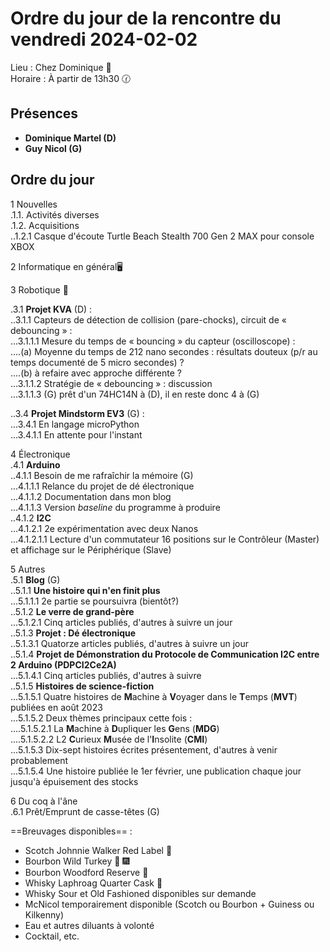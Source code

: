 # Ordre du jour de la rencontre du vendredi 2024-02-02

Lieu :    Chez Dominique  🔭    
Horaire : À partir de 13h30 🕜  
## Présences
* **Dominique Martel (D)**  
* **Guy Nicol (G)**  

## Ordre du jour
1 Nouvelles  
.1.1.  Activités diverses  
.1.2.  Acquisitions  
..1.2.1 Casque d'écoute Turtle Beach Stealth 700 Gen 2 MAX pour console XBOX  


2 Informatique en général🖥  

3 Robotique 🤖  

.3.1 **Projet KVA** (D) :   
..3.1.1 Capteurs de détection de collision (pare-chocks), circuit de « debouncing » :  
...3.1.1.1 Mesure du temps de « bouncing » du capteur (oscilloscope) :  
....(a) Moyenne du temps de 212 nano secondes : résultats douteux (p/r au temps documenté de 5 micro secondes) ?  
....(b) à refaire avec approche différente ?   
...3.1.1.2 Stratégie de « debouncing » : discussion  
...3.1.1.3 (G) prêt d'un 74HC14N à (D), il en reste donc 4 à (G)  

..3.4 **Projet Mindstorm EV3** (G) :  
...3.4.1 En langage microPython  
...3.4.1.1 En attente pour l'instant  

4 Électronique  
.4.1 **Arduino**  
..4.1.1 Besoin de me rafraîchir la mémoire (G)  
...4.1.1.1 Relance du projet de dé électronique  
...4.1.1.2 Documentation dans mon blog  
...4.1.1.3 Version *baseline* du programme à produire  
..4.1.2 **I2C**  
...4.1.2.1 2e expérimentation avec deux Nanos  
...4.1.2.1.1 Lecture d'un commutateur 16 positions sur le Contrôleur (Master) et affichage sur le Périphérique (Slave)   

5 Autres  
.5.1 **Blog** (G)  
..5.1.1 **Une histoire qui n'en finit plus**  
...5.1.1.1 2e partie se poursuivra (bientôt?)  
..5.1.2 **Le verre de grand-père**  
...5.1.2.1 Cinq articles publiés, d'autres à suivre un jour  
..5.1.3 **Projet : Dé électronique**  
..5.1.3.1 Quatorze articles publiés, d'autres à suivre un jour  
..5.1.4 **Projet de Démonstration du Protocole de Communication I2C entre 2 Arduino (PDPCI2Ce2A)**  
...5.1.4.1 Cinq articles publiés, d'autres à suivre  
..5.1.5 **Histoires de science-fiction**  
...5.1.5.1 Quatre histoires de **M**achine à **V**oyager dans le **T**emps (**MVT**) publiées en août 2023  
...5.1.5.2 Deux thèmes principaux cette fois :  
....5.1.5.2.1 La **M**achine à **D**upliquer les **G**ens (**MDG**)  
....5.1.5.2.2 L2 **C**urieux **M**usée de l'**I**nsolite (**CMI**)  
...5.1.5.3 Dix-sept histoires écrites présentement, d'autres à venir probablement  
...5.1.5.4 Une histoire publiée le 1er février, une publication chaque jour jusqu'à épuisement des stocks  

6 Du coq à l'âne  
.6.1 Prêt/Emprunt de casse-têtes (G)  

==Breuvages disponibles== :
  * Scotch Johnnie Walker Red Label 🥃
  * Bourbon Wild Turkey 🥃 🎆  
  * Bourbon Woodford Reserve 🥃  
  * Whisky Laphroag Quarter Cask 🥃  
  * Whisky Sour et Old Fashioned disponibles sur demande
  * McNicol temporairement disponible (Scotch ou Bourbon + Guiness ou Kilkenny)
  * Eau et autres diluants à volonté
  * Cocktail, etc.
